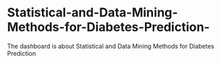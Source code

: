 # Statistical-and-Data-Mining-Methods-for-Diabetes-Prediction-
The dashboard is about Statistical and Data Mining Methods for Diabetes Prediction 
